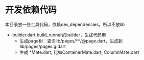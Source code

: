 # 开发依赖代码

本目录放一些工具代码，依赖dev_dependencies，所以不放lib

- builder.dart build_runner的builder，生成代码用
  - 生成page树：查询lib/pages/**/@page.dart，生成到 lib/pages/pages.g.dart
  - 生成 *Mate.dart, 比如ContainerMate.dart, ColumnMate.dart